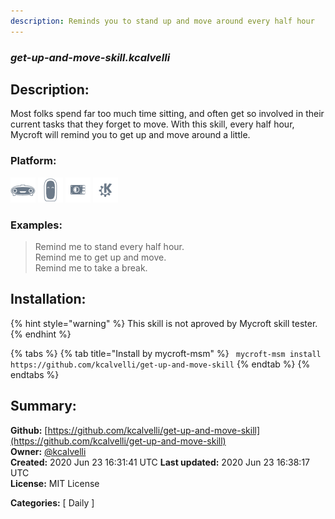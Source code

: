 ```yaml
---
description: Reminds you to stand up and move around every half hour
---
```


### _get-up-and-move-skill.kcalvelli_  
## Description:  
Most folks spend far too much time sitting, and often get so involved in their current tasks that they forget to move.  With this skill, every half hour, Mycroft will remind you to get up and move around a little.  
  
  
### Platform:  
 ![Mark I](../.gitbook/assets/mark-1-icon.png)  ![Mark II](../.gitbook/assets/mark-2-icon.png)  ![Picroft](../.gitbook/assets/picroft-icon.png)  ![plasmoid](../.gitbook/assets/kde.png)   
### Examples:  
> Remind me to stand every half hour.  
> Remind me to get up and move.  
> Remind me to take a break.  
  
## Installation:  
{% hint style="warning" %}
This skill is not aproved by Mycroft skill tester.
{% endhint %}
    
{% tabs %}
{% tab title="Install by mycroft-msm" %}
``` mycroft-msm install https://github.com/kcalvelli/get-up-and-move-skill```
{% endtab %}
  {% endtabs %}
    
## Summary:  
**Github:** [https://github.com/kcalvelli/get-up-and-move-skill](https://github.com/kcalvelli/get-up-and-move-skill)  
**Owner:** [@kcalvelli](https://github.com/kcalvelli)  
**Created:** 2020 Jun 23 16:31:41 UTC  **Last updated:** 2020 Jun 23 16:38:17 UTC  
**License:** MIT License  
  
**Categories:** [ Daily ]   
